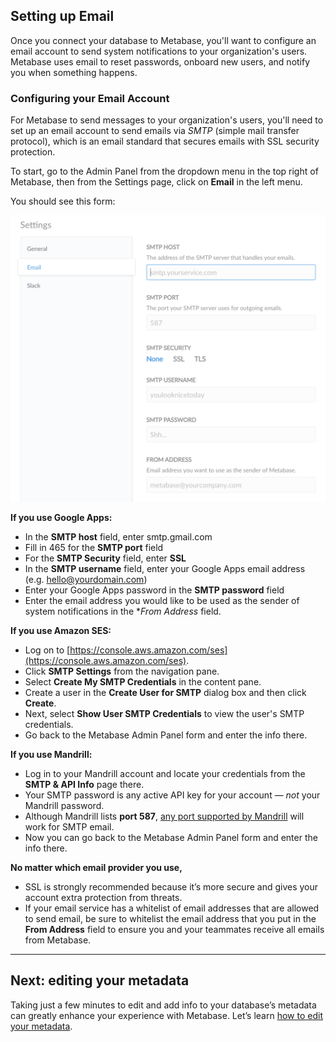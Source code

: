 
## Setting up Email

Once you connect your database to Metabase, you'll want to configure an email account to send system notifications to your organization's users.  Metabase uses email to reset passwords, onboard new users, and notify you when something happens.

### Configuring your Email Account

For Metabase to send messages to your organization's users, you'll need to set up an email account to send emails via *SMTP* (simple mail transfer protocol), which is an email standard that secures emails with SSL security protection.

To start, go to the Admin Panel from the dropdown menu in the top right of Metabase, then from the Settings page, click on **Email** in the left menu.

You should see this form:

![Email Credentials](images/EmailCredentials.png)

**If you use Google Apps:**

* In the **SMTP host** field, enter smtp.gmail.com
* Fill in 465 for the **SMTP port** field
* For the **SMTP Security** field, enter **SSL**
* In the **SMTP username** field, enter your Google Apps email address (e.g. hello@yourdomain.com)
* Enter your Google Apps password in the **SMTP password** field
* Enter the email address you would like to be used as the sender of system notifications in the **From Address* field.

**If you use Amazon SES:**

* Log on to [https://console.aws.amazon.com/ses](https://console.aws.amazon.com/ses).
* Click **SMTP Settings** from the navigation pane.
* Select **Create My SMTP Credentials** in the content pane.
* Create a user in the **Create User for SMTP** dialog box and then click **Create**.
* Next, select **Show User SMTP Credentials** to view the user's SMTP credentials.
* Go back to the Metabase Admin Panel form and enter the info there.

**If you use Mandrill:**

* Log in to your Mandrill account and locate your credentials from the **SMTP & API Info** page there.
* Your SMTP password is any active API key for your account — *not* your Mandrill password.
* Although Mandrill lists **port 587**, [any port supported by Mandrill](https://mandrill.zendesk.com/hc/en-us/articles/205582167-What-SMTP-ports-can-I-use-) will work for SMTP email.
* Now you can go back to the Metabase Admin Panel form and enter the info there.

**No matter which email provider you use,**

* SSL is strongly recommended because it’s more secure and gives your account extra protection from threats.
* If your email service has a whitelist of email addresses that are allowed to send email, be sure to whitelist the email address that you put in the **From Address** field to ensure you and your teammates receive all emails from Metabase.

---

## Next: editing your metadata
Taking just a few minutes to edit and add info to your database’s metadata can greatly enhance your experience with Metabase. Let’s learn [how to edit your metadata](03-metadata-editing.md).
